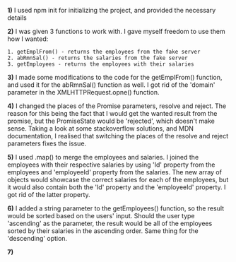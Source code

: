 
**1)** I used npm init for initializing the project, and provided the necessary details

**2)** I was given 3 functions to work with. I gave myself freedom to use them how I wanted:

    1. getEmplFrom() - returns the employees from the fake server
    2. abRmnSal() - returns the salaries from the fake server
    3. getEmployees - returns the employees with their salaries

**3)** I made some modifications to the code for the getEmplFrom() function, and used it for the abRmnSal() function as well. I got rid of the 'domain' parameter in the XMLHTTPRequest.opne() function. 

**4)** I changed the places of the Promise parameters, resolve and reject. The reason for this being the fact that I would get the wanted result from the promise, but the PromiseState would be 'rejected', which doesn't make sense. Taking a look at some stackoverflow solutions, and MDN documentation, I realised that switching the places of the resolve and reject parameters fixes the issue. 

**5)** I used .map() to merge the employees and salaries. I joined the employees with their respective salaries by using 'Id' property from the employees and 'employeeId' property from the salaries. The new array of objects would showcase the correct salaries for each of the employees, but it would also contain both the 'Id' property and the 'employeeId' property. I got rid of the latter property.

**6)** I added a string parameter to the getEmployees() function, so the result would be sorted based on the users' input. Should the user type 'ascending' as the parameter, the result would be all of the employees sorted by their salaries in the ascending order. Same thing for the 'descending' option.

**7)**
